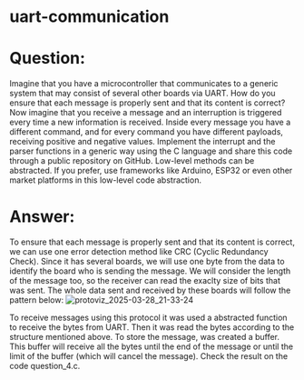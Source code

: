 # uart-communication
# Question:
Imagine that you have a microcontroller that communicates to a generic system that may consist of several other boards via UART. 
How do you ensure that each message is properly sent and that its content is correct?
Now imagine that you receive a message and an interruption is triggered every time a new information is received. 
Inside every message you have a different command, and for every command you have different payloads, receiving positive and negative values.
Implement the interrupt and the parser functions in a generic way using the C language and share this code through a public repository on GitHub. 
Low-level methods can be abstracted. If you prefer, use frameworks like Arduino, ESP32 or even other market platforms in this low-level code abstraction.

# Answer:
To ensure that each message is properly sent and that its content is correct, we can use one error detection method like CRC (Cyclic Redundancy Check).
Since it has several boards, we will use one byte from the data to identify the board who is sending the message. We will consider the length 
of the message too, so the receiver can read the exaclty size of bits that was sent. The whole data sent and received by these boards will follow the pattern below:
![protoviz_2025-03-28_21-33-24](https://github.com/user-attachments/assets/3eed8084-2822-40a5-bec1-803d91abeb5c)

To receive messages using this protocol it was used a abstracted function to receive the bytes from UART. 
Then it was read the bytes according to the structure mentioned above. To store the message, was created a buffer.
This buffer will receive all the bytes until the end of the message or until the limit of the buffer (which will cancel the message).
Check the result on the code question_4.c.
